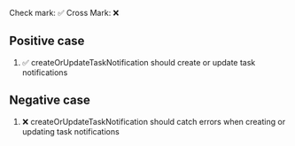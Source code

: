 Check mark: ✅
Cross Mark: ❌

## Positive case
1. ✅ createOrUpdateTaskNotification should create or update task notifications

## Negative case
1. ❌ createOrUpdateTaskNotification should catch errors when creating or updating task notifications